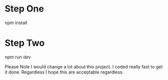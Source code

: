 <!-- :::::::::::::::: Setup Guide :::::::::::::::: -->

# Step One
npm install

# Step Two
npm run dev

<!-- :::::::::::::::: Notes :::::::::::::::: -->

Please Note I would change a lot about this project. I coded really fast to get it done. Regardless I hope this are acceptable regardless. 